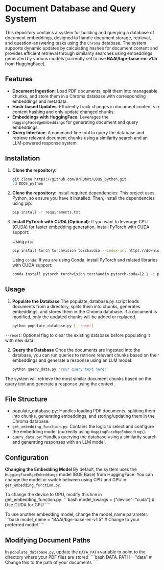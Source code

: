 # Document Database and Query System

This repository contains a system for building and querying a database of document embeddings, designed to handle document storage, retrieval, and question-answering tasks using the `Chroma` database. The system supports dynamic updates by calculating hashes for document content and provides efficient retrieval through similarity searches using embeddings generated by various models (currently set to use **BAAI/bge-base-en-v1.5** from HuggingFace).

## Features

- **Document Ingestion**: Load PDF documents, split them into manageable chunks, and store them in a Chroma database with corresponding embeddings and metadata.
- **Hash-based Updates**: Efficiently track changes in document content via content hashing and only update changed chunks.
- **Embeddings with HuggingFace**: Leverages the `HuggingFaceBgeEmbeddings` for generating document and query embeddings.
- **Query Interface**: A command-line tool to query the database and retrieve relevant document chunks using a similarity search and an LLM-powered response system.

## Installation

1. **Clone the repository**:
   ```bash
   git clone https://github.com/DrR0bot/DDQS_python.git
   cd DDQS_python
   ````

2. **Clone the repository**:
    Install required dependencies: This project uses Python, so ensure you have it installed. Then, install the dependencies using pip:
    ```bash
    pip install -r requirements.txt
    ````

3. **Install PyTorch with CUDA (Optional)**:
    If you want to leverage GPU (CUDA) for faster embedding generation, install PyTorch with CUDA support:
    
    Using `pip`:
    ```bash
    pip install torch torchvision torchaudio --index-url https://download.pytorch.org/whl/cu121
    ````
    
    Using `conda`:
    If you are using Conda, install PyTorch and related libraries with CUDA support:
    ```bash
    conda install pytorch torchvision torchaudio pytorch-cuda=12.1 -c pytorch -c nvidia
    ````

## Usage

1. **Populate the Database**
The populate_database.py script loads documents from a directory, splits them into chunks, generates embeddings, and stores them in the Chroma database. If a document is modified, only the updated chunks will be added or replaced.
    ```bash
    python populate_database.py [--reset]

`--reset`: Optional flag to clear the existing database before populating it with new data.

2. **Query the Database**
Once the documents are ingested into the database, you can run queries to retrieve relevant chunks based on their embeddings and generate a response using an LLM model.
    ```bash
    python query_data.py "Your query text here"

The system will retrieve the most similar document chunks based on the query text and generate a response using the context.

## File Structure
- populate_database.py: Handles loading PDF documents, splitting them into chunks, generating embeddings, and storing/updating them in the Chroma database.
- `get_embedding_function.py`: Contains the logic to select and configure the embedding model (currently using `HuggingFaceBgeEmbeddings`).
- `query_data.py`: Handles querying the database using a similarity search and generating responses with an LLM model.

## Configuration
**Changing the Embedding Model**
By default, the system uses the `HuggingFaceBgeEmbeddings` model (BGE Base) from HuggingFace. You can change the model or switch between using CPU and GPU in `get_embedding_function.py`.

To change the device to GPU, modify this line in get_embedding_function.py:
    ```bash
    model_kwargs = {"device": "cuda"}  # Use CUDA for GPU
    ````

To use another embedding model, change the model_name parameter:
    ```bash
    model_name = "BAAI/bge-base-en-v1.5"  # Change to your preferred model
    ````

## Modifying Document Paths
In `populate_database.py`, update the `DATA_PATH` variable to point to the directory where your PDF files are stored:
    ```bash
    DATA_PATH = "data"  # Change this to the path of your documents
    ````
